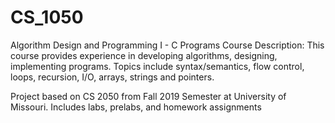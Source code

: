 # CS_1050
Algorithm Design and Programming I - C Programs
Course Description: This course provides experience in developing algorithms, designing, implementing programs. Topics include syntax/semantics, flow control, loops, recursion, I/O, arrays, strings and pointers.

Project based on CS 2050 from Fall 2019 Semester at University of Missouri. Includes labs, prelabs, and homework assignments
